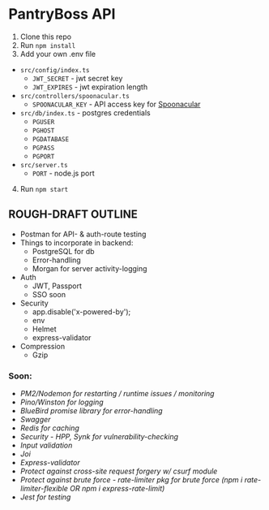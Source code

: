 # PantryBoss API

1. Clone this repo
2. Run `npm install`
3. Add your own .env file

- `src/config/index.ts`
  - `JWT_SECRET` - jwt secret key
  - `JWT_EXPIRES` - jwt expiration length
- `src/controllers/spoonacular.ts`
  - `SPOONACULAR_KEY` - API access key for [Spoonacular](https://spoonacular.com/food-api)
- `src/db/index.ts` - postgres credentials
  - `PGUSER`
  - `PGHOST`
  - `PGDATABASE`
  - `PGPASS`
  - `PGPORT`
- `src/server.ts`
  - `PORT` - node.js port

4. Run `npm start`

## ROUGH-DRAFT OUTLINE

- Postman for API- & auth-route testing
- Things to incorporate in backend:
  - PostgreSQL for db
  - Error-handling
  - Morgan for server activity-logging
- Auth
  - JWT, Passport
  - SSO soon
- Security
  - app.disable('x-powered-by');
  - env
  - Helmet
  - express-validator
- Compression
  - Gzip

### Soon:

- _PM2/Nodemon for restarting / runtime issues / monitoring_
- _Pino/Winston for logging_
- _BlueBird promise library for error-handling_
- _Swagger_
- _Redis for caching_
- _Security - HPP, Synk for vulnerability-checking_
- _Input validation_
- _Joi_
- _Express-validator_
- _Protect against cross-site request forgery w/ csurf module_
- _Protect against brute force - rate-limiter pkg for brute force (npm i rate-limiter-flexible OR npm i express-rate-limit)_
- _Jest for testing_
